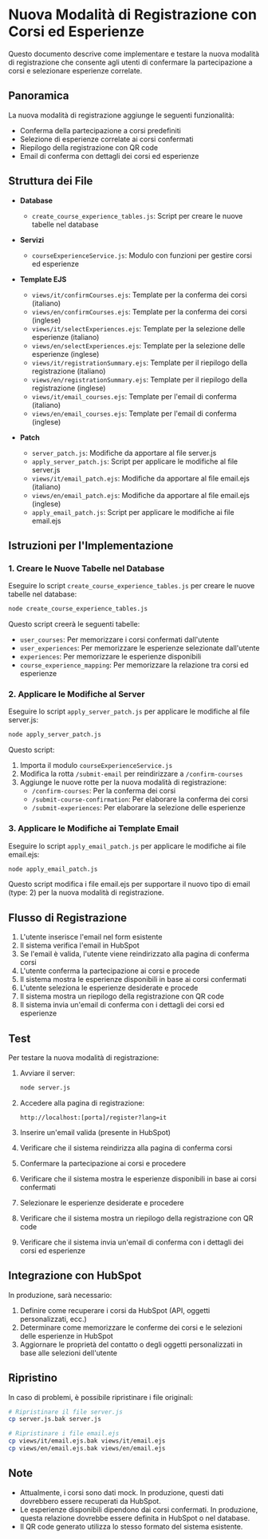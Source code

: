# Nuova Modalità di Registrazione con Corsi ed Esperienze

Questo documento descrive come implementare e testare la nuova modalità di registrazione che consente agli utenti di confermare la partecipazione a corsi e selezionare esperienze correlate.

## Panoramica

La nuova modalità di registrazione aggiunge le seguenti funzionalità:
- Conferma della partecipazione a corsi predefiniti
- Selezione di esperienze correlate ai corsi confermati
- Riepilogo della registrazione con QR code
- Email di conferma con dettagli dei corsi ed esperienze

## Struttura dei File

- **Database**
  - `create_course_experience_tables.js`: Script per creare le nuove tabelle nel database

- **Servizi**
  - `courseExperienceService.js`: Modulo con funzioni per gestire corsi ed esperienze

- **Template EJS**
  - `views/it/confirmCourses.ejs`: Template per la conferma dei corsi (italiano)
  - `views/en/confirmCourses.ejs`: Template per la conferma dei corsi (inglese)
  - `views/it/selectExperiences.ejs`: Template per la selezione delle esperienze (italiano)
  - `views/en/selectExperiences.ejs`: Template per la selezione delle esperienze (inglese)
  - `views/it/registrationSummary.ejs`: Template per il riepilogo della registrazione (italiano)
  - `views/en/registrationSummary.ejs`: Template per il riepilogo della registrazione (inglese)
  - `views/it/email_courses.ejs`: Template per l'email di conferma (italiano)
  - `views/en/email_courses.ejs`: Template per l'email di conferma (inglese)

- **Patch**
  - `server_patch.js`: Modifiche da apportare al file server.js
  - `apply_server_patch.js`: Script per applicare le modifiche al file server.js
  - `views/it/email_patch.ejs`: Modifiche da apportare al file email.ejs (italiano)
  - `views/en/email_patch.ejs`: Modifiche da apportare al file email.ejs (inglese)
  - `apply_email_patch.js`: Script per applicare le modifiche ai file email.ejs

## Istruzioni per l'Implementazione

### 1. Creare le Nuove Tabelle nel Database

Eseguire lo script `create_course_experience_tables.js` per creare le nuove tabelle nel database:

```bash
node create_course_experience_tables.js
```

Questo script creerà le seguenti tabelle:
- `user_courses`: Per memorizzare i corsi confermati dall'utente
- `user_experiences`: Per memorizzare le esperienze selezionate dall'utente
- `experiences`: Per memorizzare le esperienze disponibili
- `course_experience_mapping`: Per memorizzare la relazione tra corsi ed esperienze

### 2. Applicare le Modifiche al Server

Eseguire lo script `apply_server_patch.js` per applicare le modifiche al file server.js:

```bash
node apply_server_patch.js
```

Questo script:
1. Importa il modulo `courseExperienceService.js`
2. Modifica la rotta `/submit-email` per reindirizzare a `/confirm-courses`
3. Aggiunge le nuove rotte per la nuova modalità di registrazione:
   - `/confirm-courses`: Per la conferma dei corsi
   - `/submit-course-confirmation`: Per elaborare la conferma dei corsi
   - `/submit-experiences`: Per elaborare la selezione delle esperienze

### 3. Applicare le Modifiche ai Template Email

Eseguire lo script `apply_email_patch.js` per applicare le modifiche ai file email.ejs:

```bash
node apply_email_patch.js
```

Questo script modifica i file email.ejs per supportare il nuovo tipo di email (type: 2) per la nuova modalità di registrazione.

## Flusso di Registrazione

1. L'utente inserisce l'email nel form esistente
2. Il sistema verifica l'email in HubSpot
3. Se l'email è valida, l'utente viene reindirizzato alla pagina di conferma corsi
4. L'utente conferma la partecipazione ai corsi e procede
5. Il sistema mostra le esperienze disponibili in base ai corsi confermati
6. L'utente seleziona le esperienze desiderate e procede
7. Il sistema mostra un riepilogo della registrazione con QR code
8. Il sistema invia un'email di conferma con i dettagli dei corsi ed esperienze

## Test

Per testare la nuova modalità di registrazione:

1. Avviare il server:
   ```bash
   node server.js
   ```

2. Accedere alla pagina di registrazione:
   ```
   http://localhost:[porta]/register?lang=it
   ```

3. Inserire un'email valida (presente in HubSpot)

4. Verificare che il sistema reindirizza alla pagina di conferma corsi

5. Confermare la partecipazione ai corsi e procedere

6. Verificare che il sistema mostra le esperienze disponibili in base ai corsi confermati

7. Selezionare le esperienze desiderate e procedere

8. Verificare che il sistema mostra un riepilogo della registrazione con QR code

9. Verificare che il sistema invia un'email di conferma con i dettagli dei corsi ed esperienze

## Integrazione con HubSpot

In produzione, sarà necessario:

1. Definire come recuperare i corsi da HubSpot (API, oggetti personalizzati, ecc.)
2. Determinare come memorizzare le conferme dei corsi e le selezioni delle esperienze in HubSpot
3. Aggiornare le proprietà del contatto o degli oggetti personalizzati in base alle selezioni dell'utente

## Ripristino

In caso di problemi, è possibile ripristinare i file originali:

```bash
# Ripristinare il file server.js
cp server.js.bak server.js

# Ripristinare i file email.ejs
cp views/it/email.ejs.bak views/it/email.ejs
cp views/en/email.ejs.bak views/en/email.ejs
```

## Note

- Attualmente, i corsi sono dati mock. In produzione, questi dati dovrebbero essere recuperati da HubSpot.
- Le esperienze disponibili dipendono dai corsi confermati. In produzione, questa relazione dovrebbe essere definita in HubSpot o nel database.
- Il QR code generato utilizza lo stesso formato del sistema esistente.